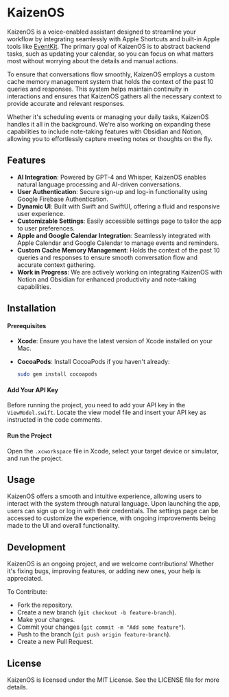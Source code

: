# KaizenOS

KaizenOS is a voice-enabled assistant designed to streamline your workflow by integrating seamlessly with Apple Shortcuts and built-in Apple tools like [EventKit](https://developer.apple.com/documentation/eventkit). The primary goal of KaizenOS is to abstract backend tasks, such as updating your calendar, so you can focus on what matters most without worrying about the details and manual actions.

To ensure that conversations flow smoothly, KaizenOS employs a custom cache memory management system that holds the context of the past 10 queries and responses. This system helps maintain continuity in interactions and ensures that KaizenOS gathers all the necessary context to provide accurate and relevant responses.

Whether it's scheduling events or managing your daily tasks, KaizenOS handles it all in the background. We're also working on expanding these capabilities to include note-taking features with Obsidian and Notion, allowing you to effortlessly capture meeting notes or thoughts on the fly.

## Features

- **AI Integration**: Powered by GPT-4 and Whisper, KaizenOS enables natural language processing and AI-driven conversations.
- **User Authentication**: Secure sign-up and log-in functionality using Google Firebase Authentication.
- **Dynamic UI**: Built with Swift and SwiftUI, offering a fluid and responsive user experience.
- **Customizable Settings**: Easily accessible settings page to tailor the app to user preferences.
- **Apple and Google Calendar Integration**: Seamlessly integrated with Apple Calendar and Google Calendar to manage events and reminders.
- **Custom Cache Memory Management**: Holds the context of the past 10 queries and responses to ensure smooth conversation flow and accurate context gathering.
- **Work in Progress**: We are actively working on integrating KaizenOS with Notion and Obsidian for enhanced productivity and note-taking capabilities.

## Installation

#### Prerequisites

- **Xcode**: Ensure you have the latest version of Xcode installed on your Mac.
- **CocoaPods**: Install CocoaPods if you haven't already:

  ```bash
  sudo gem install cocoapods
  ```

#### Add Your API Key
Before running the project, you need to add your API key in the ```ViewModel.swift```. Locate the view model file and insert your API key as instructed in the code comments.

#### Run the Project
Open the ```.xcworkspace``` file in Xcode, select your target device or simulator, and run the project.

## Usage

KaizenOS offers a smooth and intuitive experience, allowing users to interact with the system through natural language. Upon launching the app, users can sign up or log in with their credentials. The settings page can be accessed to customize the experience, with ongoing improvements being made to the UI and overall functionality.

## Development

KaizenOS is an ongoing project, and we welcome contributions! Whether it's fixing bugs, improving features, or adding new ones, your help is appreciated.

To Contribute:
- Fork the repository.
- Create a new branch (```git checkout -b feature-branch```).
- Make your changes.
- Commit your changes (```git commit -m "Add some feature"```).
- Push to the branch (```git push origin feature-branch```).
- Create a new Pull Request.

## License

KaizenOS is licensed under the MIT License. See the LICENSE file for more details.
